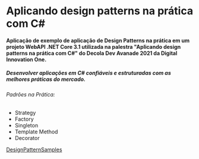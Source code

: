 # Aplicando design patterns na prática com C#

#### Aplicação de exemplo de aplicação de Design Patterns na prática em um projeto WebAPI .NET Core 3.1 utilizada na palestra "Aplicando design patterns na prática com C#" do Decola Dev Avanade 2021 da Digital Innovation One.

##### Desenvolver aplicações em C# confiáveis e estruturadas com as melhores práticas do mercado.

###### Padrões na Prática:
- Strategy
- Factory
- Singleton
- Template Method
- Decorator

[DesignPatternSamples](https://github.com)